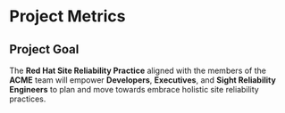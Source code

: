 # Project Metrics

## Project Goal

The **Red Hat Site Reliability Practice** aligned with the members of the **ACME** team will empower **Developers**, 
**Executives**, and **Sight Reliability Engineers** to plan and move towards embrace holistic site reliability 
practices.

